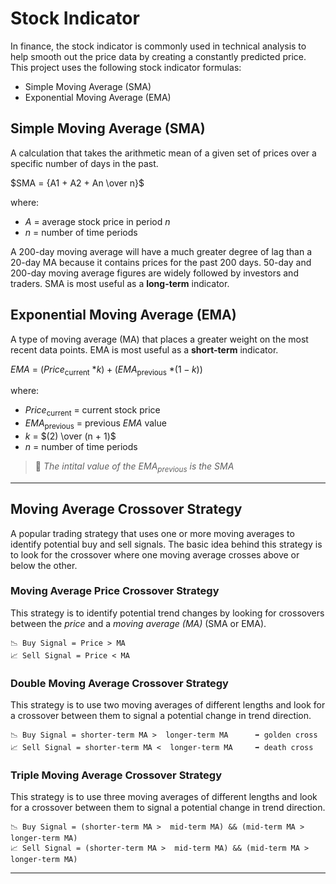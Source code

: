# Stock Indicator
In finance, the stock indicator is commonly used in technical analysis to help smooth out the price data by creating a constantly predicted price. This project uses the following stock indicator formulas:
- Simple Moving Average (SMA)
- Exponential Moving Average (EMA)

## Simple Moving Average (SMA)
A calculation that takes the arithmetic mean of a given set of prices over a specific number of days in the past.

$SMA = {A1 + A2 + An \over n}$

where:

* $A$ = average stock price in period $n$
* $n$ = number of time periods
​

A 200-day moving average will have a much greater degree of lag than a 20-day MA because it contains prices for the past 200 days. 50-day and 200-day moving average figures are widely followed by investors and traders. SMA is most useful as a **long-term** indicator.

## Exponential Moving Average (EMA)
A type of moving average (MA) that places a greater weight on the most recent data points. EMA is most useful as a **short-term** indicator.

$EMA$ = ($Price$<sub>current</sub> $* k)+(EMA$<sub>previous</sub> $* (1 - k))$

where:
* $Price$<sub>current</sub> = current stock price
* $EMA$<sub>previous</sub>  = previous $EMA$ value 
* $k$ = $(2) \over (n + 1)$
* $n$ = number of time periods

> 📘 _The intital value of the $EMA$<sub>previous</sub> is the SMA_

---

## Moving Average Crossover Strategy
A popular trading strategy that uses one or more moving averages to identify potential buy and sell signals. The basic idea behind this strategy is to look for the crossover where one moving average crosses above or below the other.

### Moving Average Price Crossover Strategy
This strategy is to identify potential trend changes by looking for crossovers between the *price* and a *moving average (MA)* (SMA or EMA).
~~~
📉 Buy Signal = Price > MA 
📈 Sell Signal = Price < MA 
~~~

### Double Moving Average Crossover Strategy
This strategy is to use two moving averages of different lengths and look for a crossover between them to signal a potential change in trend direction.
~~~
📉 Buy Signal = shorter-term MA >  longer-term MA      ➡️ golden cross
📈 Sell Signal = shorter-term MA <  longer-term MA     ➡️ death cross
~~~

### Triple Moving Average Crossover Strategy
This strategy is to use three moving averages of different lengths and look for a crossover between them to signal a potential change in trend direction.
~~~
📉 Buy Signal = (shorter-term MA >  mid-term MA) && (mid-term MA > longer-term MA) 
📈 Sell Signal = (shorter-term MA >  mid-term MA) && (mid-term MA > longer-term MA)
~~~

---